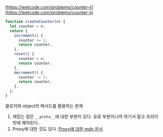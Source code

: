 [https://leetcode.com/problems/counter-ii](https://leetcode.com/problems/counter-ii)

```javascript
function createCounter(n) {
  let counter = n;
  return {
    increment() {
      counter += 1;
      return counter;
    },
    reset() {
      counter = n;
      return counter;
    },
    decrement() {
      counter -= 1;
      return counter;
    },
  };
}
```

클로저와 object의 메서드를 활용하는 문제

1. 재밌는 점은 `__proto__`에 대한 부분이 있다. 유료 부분이니까 여기서 말고 프라이빗에 해야된다..
2. Proxy에 대한 것도 있다. [Proxy에 대한 mdn 문서](https://developer.mozilla.org/en-US/docs/Web/JavaScript/Reference/Global_Objects/Proxy)
